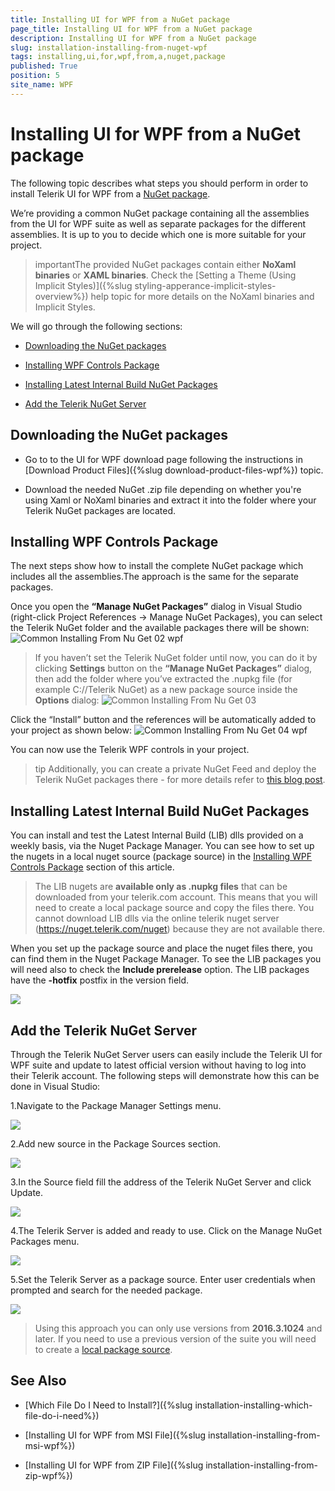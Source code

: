 ```yaml
---
title: Installing UI for WPF from a NuGet package
page_title: Installing UI for WPF from a NuGet package
description: Installing UI for WPF from a NuGet package
slug: installation-installing-from-nuget-wpf
tags: installing,ui,for,wpf,from,a,nuget,package
published: True
position: 5
site_name: WPF
---
```


# Installing UI for WPF from a NuGet package

The following topic describes what steps you should perform in order to install Telerik UI for WPF from a [NuGet package](http://www.nuget.org/).
      
We’re providing a common NuGet package containing all the assemblies from the UI for WPF suite as well as separate packages for the different assemblies. It is up to you to decide which one is more suitable for your project. 

>importantThe provided NuGet packages contain either __NoXaml binaries__ or __XAML binaries__. Check the [Setting a Theme (Using  Implicit Styles)]({%slug styling-apperance-implicit-styles-overview%}) help topic for more details on the NoXaml binaries and Implicit Styles.
        
We will go through the following sections: 

* [Downloading the NuGet packages](#downloading-the-nuget-packages)

* [Installing WPF Controls Package](#installing-wpf-controls-package)

* [Installing Latest Internal Build NuGet Packages](#installing-latest-internal-build-nuget-packages)

* [Add the Telerik NuGet Server](#add-the-telerik-nuget-server)

## Downloading the NuGet packages

* Go to to the UI for WPF download page following the instructions in [Download Product Files]({%slug download-product-files-wpf%}) topic.

* Download the needed NuGet .zip file depending on whether you're using Xaml or NoXaml binaries and extract it into the folder where your Telerik NuGet packages are located.

## Installing WPF Controls Package
      
The next steps show how to install the complete NuGet package which includes all the assemblies.The approach is the same for the separate packages. 

Once you open the __“Manage NuGet Packages”__ dialog in Visual Studio (right-click Project References -> Manage NuGet Packages), you can select the Telerik NuGet folder and the available packages there will be shown:
![Common Installing From Nu Get 02 wpf](images/Common_InstallingFromNuGet_02_wpf.png)

>If you haven’t set the Telerik NuGet folder until now, you can do it by clicking __Settings__ button on the __“Manage NuGet Packages”__ dialog, then add the folder where you’ve extracted the .nupkg file (for example C://Telerik NuGet) as a new package source inside the __Options__ dialog:
>![Common Installing From Nu Get 03](images/Common_InstallingFromNuGet_03.png)

Click the “Install” button and the references will be automatically added to your project as shown below:
![Common Installing From Nu Get 04 wpf](images/Common_InstallingFromNuGet_04_wpf.png)

You can now use the Telerik WPF controls in your project. 

>tip Additionally, you can create a private NuGet Feed and deploy the Telerik NuGet packages there - for more details refer to [this blog post](http://blogs.telerik.com/careypayette/posts/13-03-11/power-your-projects-with-telerik---now-with-the-convenience-of-nuget).
    
## Installing Latest Internal Build NuGet Packages

You can install and test the Latest Internal Build (LIB) dlls provided on a weekly basis, via the Nuget Package Manager. You can see how to set up the nugets in a local nuget source (package source) in the [Installing WPF Controls Package](#installing-wpf-controls-package) section of this article. 

> The LIB nugets are __available only as .nupkg files__ that can be downloaded from your telerik.com account. This means that you will need to create a local package source and copy the files there. You cannot download LIB dlls via the online telerik nuget server (https://nuget.telerik.com/nuget) because they are not available there.

When you set up the package source and place the nuget files there, you can find them in the Nuget Package Manager. To see the LIB packages you will need also to check the __Include prerelease__ option. The LIB packages have the __-hotfix__ postfix in the version field.

![](images/Common_InstallingFromNuGet_10_wpf.png)
	
## Add the Telerik NuGet Server

Through the Telerik NuGet Server users can easily include the Telerik UI for WPF suite and update to latest official version without having to log into their Telerik account. The following steps will demonstrate how this can be done in Visual Studio:

1.Navigate to the Package Manager Settings menu.

![](images/Common_InstallingFromNuGet_05_wpf.png)

2.Add new source in the Package Sources section.

![](images/Common_InstallingFromNuGet_06_wpf.png)

3.In the Source field fill the address of the Telerik NuGet Server and click Update.

![](images/Common_InstallingFromNuGet_07_wpf.png)

4.The Telerik Server is added and ready to use. Click on the Manage NuGet Packages menu.

![](images/Common_InstallingFromNuGet_08_wpf.png)

5.Set the Telerik Server as a package source. Enter user credentials when prompted and search for the needed package.

![](images/Common_InstallingFromNuGet_09_wpf.png)

>Using this approach you can only use versions from **2016.3.1024** and later. If you need to use a previous version of the suite you will need to create a [local package source](#installing-wpf-controls-package).
          
## See Also

 * [Which File Do I Need to Install?]({%slug installation-installing-which-file-do-i-need%})

 * [Installing UI for WPF from MSI File]({%slug installation-installing-from-msi-wpf%})

 * [Installing UI for WPF from ZIP File]({%slug installation-installing-from-zip-wpf%})
